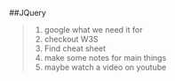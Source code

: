 ##JQuery

>1. google what we need it for
>2. checkout W3S
>3. Find cheat sheet
>4. make some notes for main things
>5. maybe watch a video on youtube